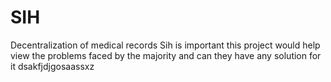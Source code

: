 # SIH

Decentralization of medical records
Sih is important
this project would help view the problems faced by the majority and can they have any solution for it
dsakfjdjgosaassxz
